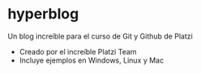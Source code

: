 # hyperblog
Un blog increíble para el curso de Git y Github de Platzi
 * Creado por el increíble Platzi Team
 * Incluye ejemplos en Windows, Linux y Mac


